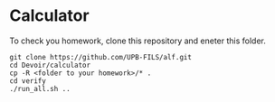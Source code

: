 # Calculator

To check you homework, clone this repository and eneter this folder.

    git clone https://github.com/UPB-FILS/alf.git
    cd Devoir/calculator
    cp -R <folder to your homework>/* .
    cd verify
    ./run_all.sh ..
